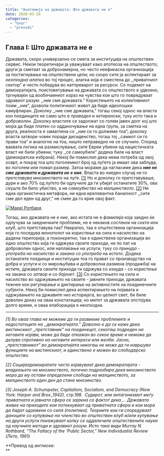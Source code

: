 ```yaml
---
title: "Анатомија на државата: Што државата не е"
date: 2020-03-29
categories: 
  - "блог"
  - "prevodi"
---
```


## Глава I: Што државата не е

Државата, скоро универзално се смета за институција на општествен сервис. Некои теоретичари ja уважуваат како апотеоза на општеството; други ја сметаат за добронамерна, но често неефикасна организација за постигнување на општествени цели; но скоро сите ја аспектираат за _неопходна алатка_ во тој процес, алатка која е сместена до ,,приватниот сектор” и често победува во натпреварот за ресурси. Со подемот на демократијата, поистоветување на државата со општеството е удвоено, тргнувајќи од вообичаениот израз на чувства кои што го повредуваат здравиот разум: ,,ние сме државата.” Користењето на колективниот поим ,,ние”, дозволи политичкиот живот да биде идеолошки камуфлиран. Доколку ,,ние сме државата,” тогаш секој однос на власта кон поединците не само што е _праведен_ и _нетирански_, туку исто така и _доброволен_. Доколку властите се задолжат со голем јавен долг кој што мора да биде платен со одданочување на една група, за сметка на друга, реалноста е замаглена со ,,ние си го должеме тоа”; доколку власта затвори човек поради дисиденство, тогаш тој ,,самиот си го прави тоа” и аналогно на тоа, ништо неправедно не се случило. Според ваквата логика на размислување, сите Евреи убиени од нацистичката власт не биле убиени; туку ,,се самоубиле” додека биле на власт (демократски избрана). Некој би помислил дека нема потреба од овој осврт, и покрај тоа што поголемиот број од луѓето ја имаат ова заблуда, во поголем или помал размер. Затоа мораме да нагласиме дека **_ние не сме државата и државата не е ние_**. Власта во ниеден случај не го _претставува_ мнозинството на луѓе. [\[1\]](#footnote1) Но и доколку го претставуваше, дури и ако 70% од луѓето би одлучиле да ги убијат останатите 30%, ова сеуште би било убиство, а не _самоубиство на малцинството_. [\[2\]](#footnote2) Ни една органистичка метафора, ни една ирелевантна баналност ,,сите сме дел еден од друг,” не смее да го крие овој факт.

[![Мареј Ротбард](https://fee.org/media/27429/murray_rothbard.jpg?anchor=center&mode=crop&height=466&widthratio=2.0171673819742489270386266094&rnd=131672371480000000)](https://fee.org/media/27429/murray_rothbard.jpg?anchor=center&mode=crop&height=466&widthratio=2.0171673819742489270386266094&rnd=131672371480000000)

Тогаш, ако државата не е _ние_, ако истата не е _фамилија_ која заедно ќе одлучува за заедничките проблеми, не е некаков _состанок_ на _секта_ или _клуб_, што претставува таа? Накратко, таа е општествена организација која го поседува монополот на користење на сила и насилство на дадена територија; а поконкретно, таа е единствена организација во едно општество која ги одржува своите приходи, не по пат на доброволен однос, или наплаќање на услуги, туку со _принуда - употреба на насилство_ и _закана со употреба_ на истото. Додека останатите поединци и институции тоа го прават со производство на добра и услуги и со мирољубива и доброволна размена (продажба) на истите, државата своите приходи ги одржува со _изнуда_ - со користење на закана со _затвор_ и со _бајонет_. [\[3\]](#footnote3) Со користењето на сила и насилство во одржувањето на своите - јавните приходи, државата тежнее кон регулирање и диктирање на активностите на поединечните субјекти. Некој би помислил дека аспектирањето на појавата и одржувањето на државите низ историјата, во целиот свет, би биле доволен доказ на оваа констатација; но митот за државата опстојува долго време, и оваа елаборација е неопходна.

* * *

_\[1\] Во оваа глава не можеме да ги развиеме проблемите и недостатоците на ,,демократијата.” Доволно е да се каже дека вистинскиот ,,претставник” на поединецот, секогаш подреден на неговите изјави, може да биде откажан во секое време и неможе да делува спротивно на неговите интереси или желби. Јасно, „претставникот” во демократијата никогаш не може да ги извршува функциите на вистинскиот, и единствено е можен во слободарско општество._

_\[2\] Социјалдемократите често изјавуваат дека демократијата - владеењето на мнозинството, логично подразбира дека мнозинството мора да му остави определени слободи на малцинството, за малцинството еден ден да стане мнозинство._ 

_\[3\] Joseph A. Schumpeter, Capitalism, Socialism, and Democracy (New York: Harper and Bros.,1942), стр.198.  Судирот, или антагонизмот меѓу приватната и јавната сфера се зајакна со фактот дека.... Државата живее на приходите кои потекнуваат од приватната сфера и кои мора да бидат одземени со сила (политика). Теориите кои ги споредуваат даноците со купување на членство во општествен клуб и/или купување на други услуги покажуваат колку се оддалечиле општествените науки од научните методи и здравиот разум. Исто така види Murray N. Rothbard, “The Fallacy of the ‘Public Sector,” New Individualist Review (Лето, 1961)_

**Превод од англиски:  
**
